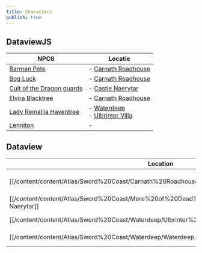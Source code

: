 ```yaml
---
title: Characters
publish: true
---
```

## DataviewJS
|NPC6|Locatie|
|---|---|
|[Barman Pete](/content/content/Characters/Barman%2520Pete.md#)|- [Carnath Roadhouse](/content/content/Atlas/Sword%2520Coast/Carnath%2520Roadhouse.md#)|
|[Bog Luck](/content/content/Characters/Bog%2520Luck.md#)|- [Carnath Roadhouse](/content/content/Atlas/Sword%2520Coast/Carnath%2520Roadhouse.md#.md#)|
|[Cult of the Dragon guards](/content/content/Characters/Cult%2520of%2520the%2520Dragon%2520guards.md#)|- [Castle Naerytar](/content/content/Atlas/Sword%2520Coast/Mere%2520of%2520Dead%2520Men/Castle%2520Naerytar.md#)|
|[Elvira Blacktree](/content/content/Characters/Elvira%2520Blacktree.md#)|- [Carnath Roadhouse](/content/content/Atlas/Sword%2520Coast/Carnath%2520Roadhouse.md#.md#.md#)|
|[Lady Remallia Haventree](/content/content/Characters/Lady%2520Remallia%2520Haventree.md#)|- [Waterdeep](/content/content/Atlas/Sword%2520Coast/Waterdeep/Waterdeep.md#)<br>- [Ulbrinter Villa](/content/content/Atlas/Sword%2520Coast/Waterdeep/Ulbrinter%2520Villa.md#)|
|[Lenniton](content/Characters/Lenniton.md)|-|
## Dataview
| Location                                                                           | NPCs                                                                                                                                                           |
| ---------------------------------------------------------------------------------- | -------------------------------------------------------------------------------------------------------------------------------------------------------------- |
| [[/content/content/Atlas/Sword%20Coast/Carnath%20Roadhouse.md#.md#.md#\|Carnath Roadhouse]]              | [[/content/content/Characters/Barman%20Pete.md#\|Barman Pete]], [[/content/content/Characters/Bog%20Luck.md#\|Bog Luck]], [[/content/content/Characters/Elvira%20Blacktree.md#\|Elvira Blacktree]] |
| [[/content/content/Atlas/Sword%20Coast/Mere%20of%20Dead%20Men/Castle%20Naerytar.md#\|Castle Naerytar]] | [[/content/content/Characters/Cult%20of%20the%20Dragon%20guards.md#\|Cult of the Dragon guards]]                                                                                 |
| [[/content/content/Atlas/Sword%20Coast/Waterdeep/Ulbrinter%20Villa.md#\|Ulbrinter Villa]]        | [[/content/content/Characters/Lady%20Remallia%20Haventree.md#\|Lady Remallia Haventree]]                                                                                     |
| [[/content/content/Atlas/Sword%20Coast/Waterdeep/Waterdeep.md#\|Waterdeep]]                    | [[/content/content/Characters/Lady%20Remallia%20Haventree.md#\|Lady Remallia Haventree]]                                                                                     |


